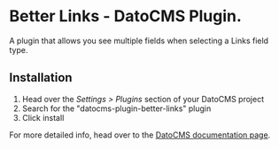 # Better Links - DatoCMS Plugin.

A plugin that allows you see multiple fields when selecting a Links field type.

## Installation

1. Head over the *Settings > Plugins* section of your DatoCMS project
2. Search for the "datocms-plugin-better-links" plugin
3. Click install

For more detailed info, head over to the [DatoCMS documentation page](https://www.datocms.com/docs/plugins/install/).
